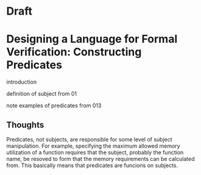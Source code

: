 # Draft

# Designing a Language for Formal Verification: Constructing Predicates

introduction

definition of subject from 01

note examples of predicates from 013

## Thoughts

Predicates, not subjects, are responsible for some level of subject manipulation.
For example, specifying the maximum allowed memory utilization of a function requires that the subject, probably the function name, be resoved to form that the memory requirements can be calculated from.
This basically means that predicates are funcions on subjects.


